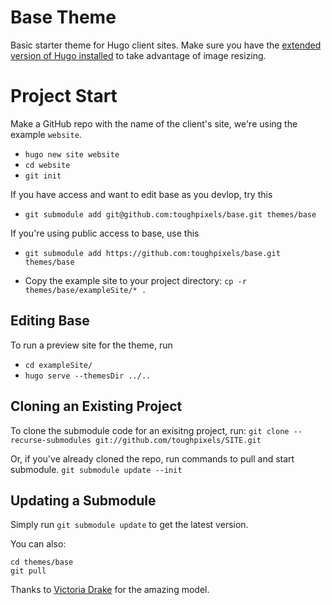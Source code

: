 # Base Theme

Basic starter theme for Hugo client sites. Make sure you have the [extended version of Hugo installed](https://gohugo.io/troubleshooting/faq/#i-get-tocss--this-feature-is-not-available-in-your-current-hugo-version) to take advantage of image resizing.

# Project Start

Make a GitHub repo with the name of the client's site, we're using the example `website`.
- `hugo new site website`  
- `cd website`
- `git init`

If you have access and want to edit base as you devlop, try this
- `git submodule add git@github.com:toughpixels/base.git themes/base`

If you're using public access to base, use this
- `git submodule add https://github.com:toughpixels/base.git themes/base`

- Copy the example site to your project directory: `cp -r themes/base/exampleSite/* .`

## Editing Base

To run a preview site for the theme, run
* `cd exampleSite/`
* `hugo serve --themesDir ../..`

## Cloning an Existing Project

To clone the submodule code for an exisitng project, run:
`git clone --recurse-submodules git://github.com/toughpixels/SITE.git`

Or, if you've already cloned the repo, run commands to pull and start submodule.
`git submodule update --init`


## Updating a Submodule
Simply run `git submodule update` to get the latest version.

You can also: 
```
cd themes/base
git pull
```

Thanks to [Victoria Drake](https://github.com/victoriadrake/hugo-theme-introduction) for the amazing model.
